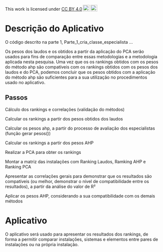 <p xmlns:cc="http://creativecommons.org/ns#" >This work is licensed under <a href="https://creativecommons.org/licenses/by/4.0/?ref=chooser-v1" target="_blank" rel="license noopener noreferrer" style="display:inline-block;">CC BY 4.0<img style="height:22px!important;margin-left:3px;vertical-align:text-bottom;" src="https://mirrors.creativecommons.org/presskit/icons/cc.svg?ref=chooser-v1" alt=""><img style="height:22px!important;margin-left:3px;vertical-align:text-bottom;" src="https://mirrors.creativecommons.org/presskit/icons/by.svg?ref=chooser-v1" alt=""></a></p>

# Descrição do Aplicativo

O código descrito na parte 1, Parte_1_cria_classe_especialista ...

Os pesos dos laudos e os obtidos a partir da aplicação do PCA serão usados para fins de comparação entre essas metodologias e a metodologia aplicada nesta pesquisa. Uma vez que os os rankings obtidos com os pesos do método ahp são compatíveis com os rankings obtidos com os pesos dos laudos e do PCA, podemos concluir que os pesos obtidos com a aplicação do método ahp são suficientes para a sua utilização no procedimentos usado no aplicativo.

## Passos

Cálculo dos rankings e correlações (validação do métodos)

Calcular os rankings a partir dos pesos obtidos dos laudos

Calcular os pesos ahp, a partir do processo de avaliação dos especialistas (função gerar pesos())

Calcular os rankings a partir dos pesos AHP

Realizar a PCA para obter os rankings

Montar a matriz das instalações com Ranking Laudos, Ramking AHP e Ranking PCA

Apresentar as correlações gerais para demonstrar que os resultados são compatíveis (ou melhor, demonstrar o nível de compatibilidade entre os resultados), a partir da análise do valor de R²

Aplicar os pesos AHP, considerando a sua compatibilidade com os demais métodos

# Aplicativo

O aplicativo será usado para apresentar os resultados dos rankings, de forma a permitir comparar instalações, sistemas e elementos entre pares de instalações ou na própria instalação.